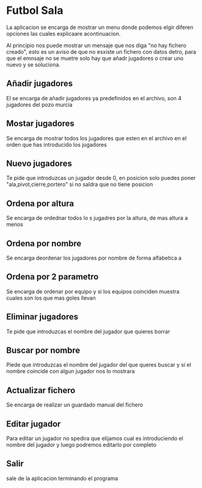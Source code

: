 # Futbol Sala

La aplicacion se encarga de mostrar un menu donde podemos elgir diferen opciones las cuales explicaare acontinuacion.

Al principio nos puede mostrar un mensaje que nos diga "no hay fichero creado", esto es un aviso de que no esxiste un fichero con datos detro, para que el emnsaje no se muetre solo hay que añadr jugadores o crear uno nuevo y se soluciona.

## Añadir jugadores

El se encarga de añadir jugadores ya predefinidos en el archivo, son 4 jugadores del pozo murcia

## Mostar jugadores

Se encarga de mostrar todos los jugadores que esten en el archivo en el orden que has introducido los jugadores

## Nuevo jugadores

Te pide que introduzcas un jugador desde 0, en posicion solo puedes poner "ala,pivot,cierre,portero" si no saldra que no tiene posicion

## Ordena por altura

Se encarga de ordednar todos lo s jugadres por la altura, de mas altura a menos

## Ordena por nombre

Se encarga deordenar los jugadores por nombre de forma alfabetica a

## Ordena por 2 parametro

Se encarga de ordenar por equipo y si los equipos coinciden muestra cuales son los que mas goles llevan

## Eliminar jugadores

Te pide que introduzcas el nombre del jugador que quieres borrar

## Buscar por nombre

Piede que introduzcas el nombre del jugador del que queres buscar y si el nombre coincide con algun jugador nos lo mostrara

## Actualizar fichero

Se encarga de realizar un guardado manual del fichero

## Editar jugador

Para editar un jugador no spedira que elijamos cual es introduciendo el nombre del jugador y luego podremos editarlo por completo

## Salir

sale de la aplicacion terminando el programa

